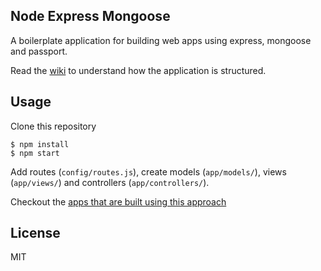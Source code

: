 ## Node Express Mongoose

A boilerplate application for building web apps using express, mongoose and passport.

Read the [wiki](https://github.com/madhums/node-express-mongoose/wiki) to understand how the application is structured.

## Usage

Clone this repository

    $ npm install
    $ npm start

Add routes (`config/routes.js`), create models (`app/models/`), views (`app/views/`) and controllers (`app/controllers/`).

Checkout the [apps that are built using this approach](https://github.com/madhums/node-express-mongoose/wiki/Apps-built-using-this-approach)

## License

MIT
